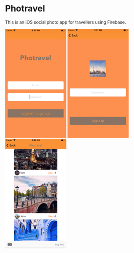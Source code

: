 # Photravel
This is an iOS social photo app for travellers using Firebase.

<img src="./images/photravel1.png" width="200px"> <img src="./images/photravel2.png" width="200px"> <img src="./images/photravel3.png" width="200px"> 
